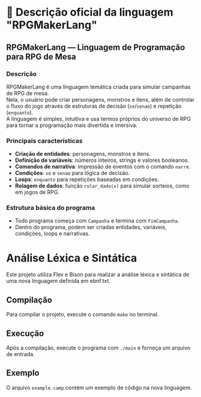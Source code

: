 # 📄 Descrição oficial da linguagem "RPGMakerLang"

## RPGMakerLang — Linguagem de Programação para RPG de Mesa

### Descrição

RPGMakerLang é uma linguagem temática criada para simular campanhas de RPG de mesa.  
Nela, o usuário pode criar personagens, monstros e itens, além de controlar o fluxo do jogo através de estruturas de decisão (`se`/`senao`) e repetição (`enquanto`).  
A linguagem é simples, intuitiva e usa termos próprios do universo de RPG para tornar a programação mais divertida e imersiva.

### Principais características

- **Criação de entidades**: personagens, monstros e itens.
- **Definição de variáveis**: números inteiros, strings e valores booleanos.
- **Comandos de narrativa**: impressão de eventos com o comando `narre`.
- **Condições**: `se` e `senao` para lógica de decisão.
- **Loops**: `enquanto` para repetições baseadas em condições.
- **Rolagem de dados**: função `rolar_dado(x)` para simular sorteios, como em jogos de RPG.

### Estrutura básica do programa

- Todo programa começa com `Campanha` e termina com `FimCampanha`.
- Dentro do programa, podem ser criadas entidades, variáveis, condições, loops e narrativas.

# Análise Léxica e Sintática

Este projeto utiliza Flex e Bison para realizar a análise léxica e sintática de uma nova linguagem definida em ebnf.txt.

## Compilação

Para compilar o projeto, execute o comando `make` no terminal.

## Execução

Após a compilação, execute o programa com `./main` e forneça um arquivo de entrada.

## Exemplo

O arquivo `example.camp` contém um exemplo de código na nova linguagem.
